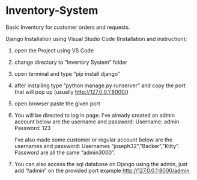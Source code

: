 # Inventory-System
Basic Inventory for customer orders and requests.

Django Installation using Visual Studio Code (Installation and instruction): 
1. open the Project using VS Code 
2. change directory to “Invertory System” folder 
3. open terminal and type “pip install django”
4. after installing type “python manage.py runserver” and copy the port that will pop up (usually http://127.0.0.1:8000/)
5. open browser paste the given port 
6. You will be directed to log in page. I’ve already created an admin account below are the username and password: 
    Username: admin 
    Password: 123 
    
    I’ve also made some customer or regular account below are the usernames and password: 
    Usernames “joseph32”,”Backer”,”Kitty”. 
    Password are all the same “admin3000”. 

7. You can also access the sql database on Django using the admin, just add “/admin” on the provided port example 
http://127.0.0.1:8000/admin. 
